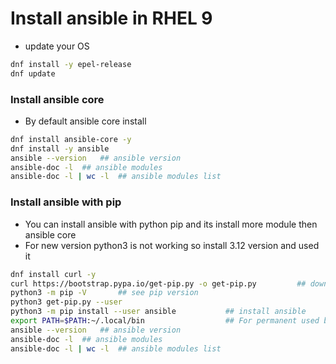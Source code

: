 # Install ansible in RHEL 9 

-   update your OS
```sh
dnf install -y epel-release
dnf update
```
### Install ansible core 

-   By default ansible core install 
```sh
dnf install ansible-core -y
dnf install -y ansible
ansible --version   ## ansible version 
ansible-doc -l  ## ansible modules
ansible-doc -l | wc -l  ## ansible modules list 
```

### Install ansible with pip 

-   You can install ansible with python pip and its install more module then ansible core 
-   For new version python3 is not working so install 3.12 version and used it 

```sh
dnf install curl -y
curl https://bootstrap.pypa.io/get-pip.py -o get-pip.py         ## download pip 
python3 -m pip -V       ## see pip version 
python3 get-pip.py --user
python3 -m pip install --user ansible           ## install ansible 
export PATH=$PATH:~/.local/bin                  ## For permanent used bash_profile 
ansible --version   ## ansible version 
ansible-doc -l  ## ansible modules
ansible-doc -l | wc -l  ## ansible modules list 
```
